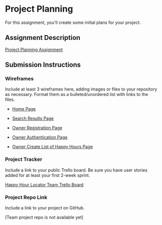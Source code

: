 # Project Planning
For this assignment, you'll create some initial plans for your project.

## Assignment Description
[Project Planning Assignment](https://education.launchcode.org/liftoff/modules/assignments/project-planning)

## Submission Instructions

### Wireframes

Include at least 3 wireframes here, adding images or files to your repository as necessary. Format them as a bulleted/unordered list with links to the files.

* [Home Page](Wireframe_home_page.jpg)

* [Search Results Page](Wireframe_Search_Results.jpg)

* [Owner Registration Page](Wireframe_Owner_Registration.jpg)

* [Owner Authentication Page](Wireframe_Owner_Authentication_Version_2.jpg)

* [Owner Create List of Happy Hours Page](Wireframe_-_Owner_Create_List_HH.jpg)

### Project Tracker

Include a link to your public Trello board. Be sure you have user stories added for at least your first 2-week sprint.

[Happy Hour Locator Team Trello Board](https://trello.com/b/xbR3bi2g/liftoff-project-board)

### Project Repo Link

Include a link to your project on GitHub.

[Team project repo is not available yet]
